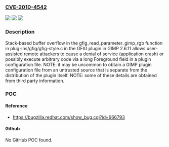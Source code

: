 ### [CVE-2010-4542](https://cve.mitre.org/cgi-bin/cvename.cgi?name=CVE-2010-4542)
![](https://img.shields.io/static/v1?label=Product&message=n%2Fa&color=blue)
![](https://img.shields.io/static/v1?label=Version&message=n%2Fa&color=blue)
![](https://img.shields.io/static/v1?label=Vulnerability&message=n%2Fa&color=brighgreen)

### Description

Stack-based buffer overflow in the gfig_read_parameter_gimp_rgb function in plug-ins/gfig/gfig-style.c in the GFIG plugin in GIMP 2.6.11 allows user-assisted remote attackers to cause a denial of service (application crash) or possibly execute arbitrary code via a long Foreground field in a plugin configuration file.  NOTE: it may be uncommon to obtain a GIMP plugin configuration file from an untrusted source that is separate from the distribution of the plugin itself. NOTE: some of these details are obtained from third party information.

### POC

#### Reference
- https://bugzilla.redhat.com/show_bug.cgi?id=666793

#### Github
No GitHub POC found.

